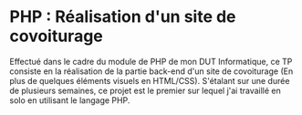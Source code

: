 # PHP : Réalisation d'un site de covoiturage

Effectué dans le cadre du module de PHP de mon DUT Informatique, ce TP consiste en la réalisation de la partie back-end d'un site de covoiturage (En plus de quelques éléments visuels en HTML/CSS). S'étalant sur une durée de plusieurs semaines, ce projet est le premier sur lequel j'ai travaillé en solo en utilisant le langage PHP.
